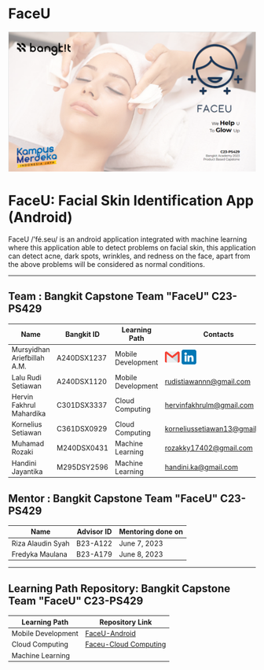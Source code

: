 # FaceU

![alt text](https://github.com/dannriev/FaceU/blob/master/FaceU%20background.png?raw=true)

# FaceU: Facial Skin Identification App (Android)
FaceU /’fé.seu/ is an android application integrated with machine learning where this application able to detect problems on facial skin, this application can detect acne, dark spots, wrinkles, and redness on the face, apart from the above problems will be considered as normal conditions.
_____________________________________________________________________________________________________________________________________________________________

## Team : Bangkit Capstone Team "FaceU" C23-PS429

| Name                        | Bangkit ID   | Learning Path      | Contacts                      | Status |
| --------------------------- | ------------ | ------------------ | ----------------------------- | ------ |
| Mursyidhan Ariefbillah A.M. | A240DSX1237  | Mobile Development | [![Mursyidhan Ariefbillah A.M.](https://github.com/dannriev/FaceU/blob/master/gmail%201.png)](mursyidhan7@gmail.com) [![Mursyidhan Ariefbillah A.M.](https://github.com/dannriev/FaceU/blob/master/linkedin%201.png)](https://www.linkedin.com/in/mursyidhan-ariefbillah-20626b245/)  | Active |
| Lalu Rudi Setiawan          | A240DSX1120  | Mobile Development | rudistiawannn@gmail.com       | Active |
| Hervin Fakhrul Mahardika    | C301DSX3337  | Cloud Computing    | hervinfakhrulm@gmail.com      | Active |
| Kornelius Setiawan          | C361DSX0929  | Cloud Computing    | korneliussetiawan13@gmail.com | Active |
| Muhamad Rozaki              | M240DSX0431  | Machine Learning   | rozakky17402@gmail.com        | Active |
| Handini Jayantika           | M295DSY2596  | Machine Learning   | handini.ka@gmail.com          | Active |

## Mentor : Bangkit Capstone Team "FaceU" C23-PS429

| Name              | Advisor ID | Mentoring done on |
| ----------------- | ---------- | ----------------- | 
| Riza Alaudin Syah | B23-A122   | June 7, 2023      | 
| Fredyka Maulana   | B23-A179   | June 8, 2023      |
_____________________________________________________________________________________________________________________________________________________________

## Learning Path Repository: Bangkit Capstone Team "FaceU" C23-PS429

| Learning Path      | Repository Link                                                                  | 
| -----------------  | -------------------------------------------------------------------------------- |  
| Mobile Development | [FaceU-Android](https://github.com/rudistiawannn/FaceU-Android.git)              |  
| Cloud Computing    | [Faceu-Cloud Computing](https://github.com/QueenAgella/FaceU-API-CloudComputing) | 
| Machine Learning   |                                                                                  | 
